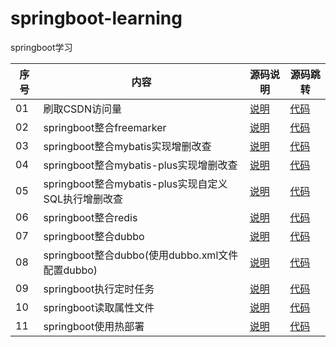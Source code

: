 # springboot-learning
springboot学习

| 序号| 内容                                                |源码说明                                                                                   | 源码跳转|
| --- | -----                                               |-----                                                                                      | ----------|
| 01  |刷取CSDN访问量                                       |[说明](./csdn/csdn_instruction.md)                                                        | [代码](./csdn)|
| 02  |springboot整合freemarker                              |[说明](./springboot-freemarker01/springboot-freemarker01_instruction.md)                 | [代码](./springboot-freemarker01)|
| 03  |springboot整合mybatis实现增删改查                    |[说明](./springboot-mybatis01/springboot-mybatis01_instruction.md)                        | [代码](./springboot-mybatis01)|
| 04  |springboot整合mybatis-plus实现增删改查               |[说明](./springboot-mybatis-plus01/springboot-mybatis-plus01_instruction.md)              | [代码](./springboot-mybatis-plus01)|
| 05  |springboot整合mybatis-plus实现自定义SQL执行增删改查  |[说明](./springboot-mybatis-plus02/springboot-mybatis-plus02_instruction.md)              | [代码](./springboot-mybatis-plus02)|
| 06  |springboot整合redis                                  |[说明](./springboot-redis01/springboot-redis01_instruction.md)                            | [代码](./springboot-redis01)|
| 07  |springboot整合dubbo                                  |[说明](./springboot-dubbo01/springboot-dubbo01_instruction.md)                            | [代码](./springboot-dubbo01)|
| 08  |springboot整合dubbo(使用dubbo.xml文件配置dubbo)      |[说明](./springboot-dubbo02/springboot-dubbo02_instruction.md)                            | [代码](./springboot-dubbo02)|
| 09  |springboot执行定时任务                               |[说明](./springboot-scheduled01/springboot-scheduled01_instruction.md)                    | [代码](./springboot-scheduled01)|
| 10  |springboot读取属性文件                               |[说明](./springboot-properties01/springboot-properties01_instruction.md)                  | [代码](./springboot-properties01)|
| 11  |springboot使用热部署                                 |[说明](./springboot-devtools01/springboot-devtools01_instruction.md)                      | [代码](./springboot-devtools01)|
